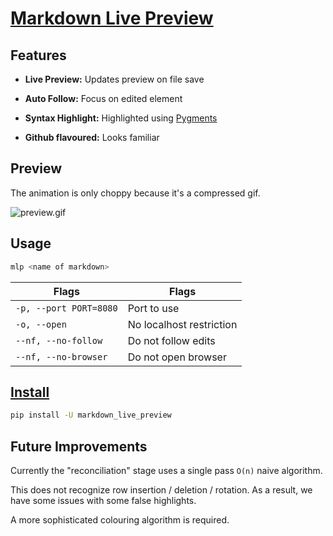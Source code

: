 # [Markdown Live Preview](https://ms-jpq.github.io/markdown-live-preview)

## Features

- **Live Preview:** Updates preview on file save

- **Auto Follow:** Focus on edited element

- **Syntax Highlight:** Highlighted using [Pygments](https://github.com/pygments/pygments)

- **Github flavoured:** Looks familiar

## Preview

The animation is only choppy because it's a compressed gif.

![preview.gif](https://github.com/ms-jpq/markdown-live-preview/raw/md/preview/smol.gif)

## Usage

```sh
mlp <name of markdown>
```

| Flags                  | Flags                    |
| ---------------------- | ------------------------ |
| `-p, --port PORT=8080` | Port to use              |
| `-o, --open`           | No localhost restriction |
| `--nf, --no-follow`    | Do not follow edits      |
| `--nf, --no-browser`   | Do not open browser      |

## [Install](https://pypi.org/project/markdown-live-preview)

```sh
pip install -U markdown_live_preview
```

## Future Improvements

Currently the "reconciliation" stage uses a single pass `O(n)` naive algorithm.

This does not recognize row insertion / deletion / rotation. As a result, we have some issues with some false highlights.

A more sophisticated colouring algorithm is required.
